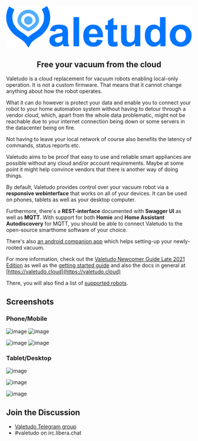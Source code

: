 <div align="center">
    <img src="https://github.com/Hypfer/Valetudo/blob/master/assets/logo/valetudo_logo_with_name.svg" width="800" alt="valetudo">
    <p align="center"><h2>Free your vacuum from the cloud</h2></p>
</div>

Valetudo is a cloud replacement for vacuum robots enabling local-only operation. It is not a custom firmware.
That means that it cannot change anything about how the robot operates.

What it can do however is protect your data and enable you to connect your robot
to your home automation system without having to detour through a vendor cloud, which,
apart from the whole data problematic, might not be reachable due to your internet connection
being down or some servers in the datacenter being on fire.

Not having to leave your local network of course also benefits the latency of commands, status reports etc.

Valetudo aims to be proof that easy to use and reliable smart appliances are possible without any cloud and/or account requirements.
Maybe at some point it might help convince vendors that there is another way of doing things.

By default, Valetudo provides control over your vacuum robot via a **responsive webinterface** that works on all of your devices.
It can be used on phones, tablets as well as your desktop computer.


Furthermore, there's a **REST-interface** documented with **Swagger UI** as well as **MQTT**.
With support for both **Homie** and **Home Assistant Autodiscovery** for MQTT, you should be able to connect Valetudo to
the open-source smarthome software of your choice.

There's also [an android companion app](https://valetudo.cloud/pages/companion_apps/valetudo_companion.html) which helps
setting-up your newly-rooted vacuum.


For more information, check out the [Valetudo Newcomer Guide Late 2021 Edition](https://valetudo.cloud/pages/general/newcomer_guide_late_2021.html) as well
as the [getting started guide](https://valetudo.cloud/pages/general/getting-started.html) and also the docs in general at [https://valetudo.cloud](https://valetudo.cloud)

There, you will also find a list of [supported robots](https://valetudo.cloud/pages/general/supported-robots.html).

## Screenshots

### Phone/Mobile
![image](https://user-images.githubusercontent.com/974410/143459816-0a5fb9e5-d690-483e-99b0-84c76ef11eaf.png)
![image](https://user-images.githubusercontent.com/974410/143459878-184c7336-002c-4e04-a706-215499338fce.png)

![image](https://user-images.githubusercontent.com/974410/138561874-f5e5fee9-81dd-43fb-9de0-75263169a0e6.png)
![image](https://user-images.githubusercontent.com/974410/138561884-9633600b-3362-454b-b95d-90f8e5951971.png)


### Tablet/Desktop

![image](https://user-images.githubusercontent.com/974410/138562037-05bc5140-d7af-488b-8734-72e66b820192.png)

![image](https://user-images.githubusercontent.com/974410/138561911-77aa8d10-3918-4eb7-96ff-8a6d0440dfce.png)

![image](https://user-images.githubusercontent.com/974410/138562111-3cbfe03c-7a19-4e57-9bfb-6b872239f432.png)


## Join the Discussion
* [Valetudo Telegram group](https://t.me/joinchat/LWzsHVnzL7kyOTUy)
* \#valetudo on irc.libera.chat
